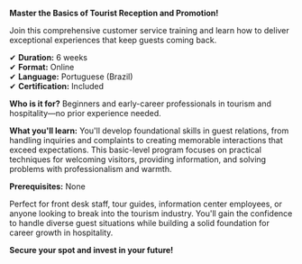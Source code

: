 **Master the Basics of Tourist Reception and Promotion!**

Join this comprehensive customer service training and learn how to deliver exceptional experiences that keep guests coming back.

✔ **Duration:** 6 weeks  
✔ **Format:** Online  
✔ **Language:** Portuguese (Brazil)  
✔ **Certification:** Included

**Who is it for?** Beginners and early-career professionals in tourism and hospitality—no prior experience needed.

**What you'll learn:**
You'll develop foundational skills in guest relations, from handling inquiries and complaints to creating memorable interactions that exceed expectations. This basic-level program focuses on practical techniques for welcoming visitors, providing information, and solving problems with professionalism and warmth.

**Prerequisites:** None

Perfect for front desk staff, tour guides, information center employees, or anyone looking to break into the tourism industry. You'll gain the confidence to handle diverse guest situations while building a solid foundation for career growth in hospitality.

**Secure your spot and invest in your future!**